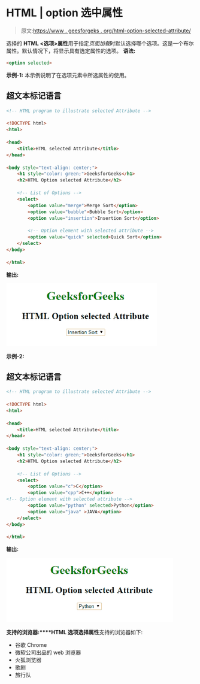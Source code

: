 # HTML | option 选中属性

> 原文:[https://www . geesforgeks . org/html-option-selected-attribute/](https://www.geeksforgeeks.org/html-option-selected-attribute/)

选择的 **HTML <选项>属性**用于指定*页面加载*时默认选择哪个选项。这是一个布尔属性。默认情况下，将显示具有选定属性的选项。
**语法:**

```html
<option selected> 
```

**示例-1:** 本示例说明了在选项元素中所选属性的使用。

## 超文本标记语言

```html
<!-- HTML program to illustrate selected Attribute -->

<!DOCTYPE html>
<html>

<head>
    <title>HTML selected Attribute</title>
</head>

<body style="text-align: center;">
    <h1 style="color: green;">GeeksforGeeks</h1>
    <h2>HTML Option selected Attribute</h2>

    <!-- List of Options -->
    <select>
        <option value="merge">Merge Sort</option>
        <option value="bubble">Bubble Sort</option>
        <option value="insertion">Insertion Sort</option>

        <!-- Option element with selected attribute -->
        <option value="quick" selected>Quick Sort</option>
    </select>
</body>

</html>
```

**输出:**

![](img/ed2fb99d74f77d035bba6425df8f3d73.png)

**示例-2:**

## 超文本标记语言

```html
<!-- HTML program to illustrate selected Attribute -->

<!DOCTYPE html>
<html>

<head>
    <title>HTML selected Attribute</title>
</head>

<body style="text-align: center;">
    <h1 style="color: green;">GeeksforGeeks</h1>
    <h2>HTML Option selected Attribute</h2>

    <!-- List of Options -->
    <select>
        <option value="c">C</option>
        <option value="cpp">C++</option>
<!-- Option element with selected attribute -->
        <option value="python" selected>Python</option>
        <option value="java" >JAVA</option>
    </select>
</body>

</html>                   
```

**输出:**

![](img/6d90d963c164537dd1893468a543764e.png)

**支持的浏览器:****HTML 选项选择属性**支持的浏览器如下:

*   谷歌 Chrome
*   微软公司出品的 web 浏览器
*   火狐浏览器
*   歌剧
*   旅行队